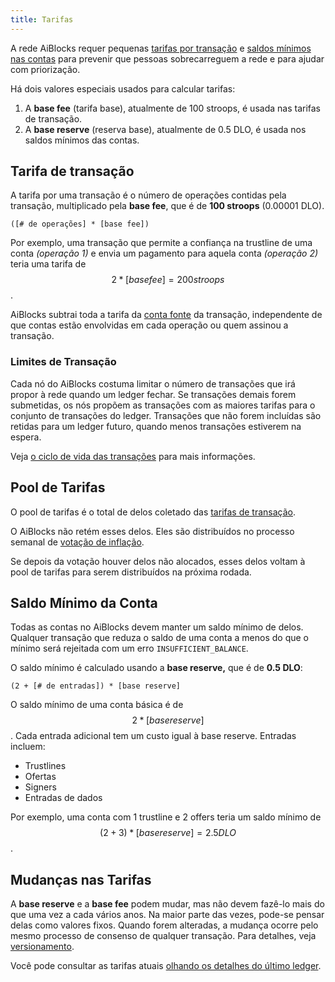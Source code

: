```yaml
---
title: Tarifas
---
```


A rede AiBlocks requer pequenas [tarifas por transação](#tarifa-de-transação) e [saldos mínimos nas contas](#saldo-mínimo-da-conta) para prevenir que pessoas sobrecarreguem a rede e para ajudar com priorização.

Há dois valores especiais usados para calcular tarifas:

1. A **base fee** (tarifa base), atualmente de 100 stroops, é usada nas tarifas de transação.
2. A **base reserve** (reserva base), atualmente de 0.5 DLO, é usada nos saldos mínimos das contas.


## Tarifa de transação

A tarifa por uma transação é o número de operações contidas pela transação, multiplicado pela **base fee**, que é de **100 stroops** (0.00001 DLO).

```math-formula
([# de operações] * [base fee])
```

Por exemplo, uma transação que permite a confiança na trustline de uma conta *(operação 1)* e envia um pagamento para aquela conta *(operação 2)* teria uma tarifa de $$2 * [base fee] = 200 stroops$$.

AiBlocks subtrai toda a tarifa da [conta fonte](./transactions.md#conta-fonte) da transação, independente de que contas estão envolvidas em cada operação ou quem assinou a transação.


### Limites de Transação

Cada nó do AiBlocks costuma limitar o número de transações que irá propor à rede quando um ledger fechar. Se transações demais forem submetidas, os nós propõem as transações com as maiores tarifas para o conjunto de transações do ledger. Transações que não forem incluídas são retidas para um ledger futuro, quando menos transações estiverem na espera.

Veja [o ciclo de vida das transações](./transactions.md#ciclo-de-vida) para mais informações.

## Pool de Tarifas

O pool de tarifas é o total de delos coletado das [tarifas de transação](./fees.md#tarifa-de-transação).

O AiBlocks não retém esses delos. Eles são distribuídos no processo semanal de [votação de inflação](./inflation.md).

Se depois da votação houver delos não alocados, esses delos voltam à pool de tarifas para serem distribuídos na próxima rodada.

## Saldo Mínimo da Conta

Todas as contas no AiBlocks devem manter um saldo mínimo de delos. Qualquer transação que reduza o saldo de uma conta a menos do que o mínimo será rejeitada com um erro `INSUFFICIENT_BALANCE`.

O saldo mínimo é calculado usando a **base reserve,** que é de **0.5 DLO**:

```math-formula
(2 + [# de entradas]) * [base reserve]
```

O saldo mínimo de uma conta básica é de $$2 * [base reserve]$$. Cada entrada adicional tem um custo igual à base reserve. Entradas incluem:

- Trustlines
- Ofertas
- Signers
- Entradas de dados

Por exemplo, uma conta com 1 trustline e 2 offers teria um saldo mínimo de $$(2 + 3) * [base reserve] = 2.5 DLO$$.


## Mudanças nas Tarifas

A **base reserve** e a **base fee** podem mudar, mas não devem fazê-lo mais do que uma vez a cada vários anos. Na maior parte das vezes, pode-se pensar delas como valores fixos. Quando forem alteradas, a mudança ocorre pelo mesmo processo de consenso de qualquer transação. Para detalhes, veja [versionamento](https://www.aiblocks.io/developers/guides/concepts/versioning.html).

Você pode consultar as tarifas atuais [olhando os detalhes do último ledger](../../millennium/reference/endpoints/ledgers-single.md).
